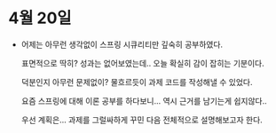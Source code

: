# 4월 20일

- 어제는 아무런 생각없이 스프링 시큐리티만 깊숙히 공부하였다.

  표면적으로 딱히? 성과는 없어보였는데.. 오늘 확실히 감이 잡히는 기분이다.

  덕분인지 아무런 문제없이? 물흐르듯이 과제 코드를 작성해낼 수 있었다.

  요즘 스프링에 대해 이론 공부를 하다보니... 역시 근거를 남기는게 쉽지않다..

  우선 계획은... 과제를 그럴싸하게 꾸민 다음 전체적으로 설명해보고자 한다.